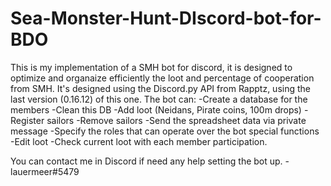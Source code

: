 # Sea-Monster-Hunt-DIscord-bot-for-BDO
This is my implementation of a SMH bot for discord, it is designed to optimize and organaize efficiently the loot and percentage of cooperation from SMH.
It's designed using the Discord.py API from Rapptz, using the last version (0.16.12) of this one.
The bot can:
  -Create a database for the members
  -Clean this DB
  -Add loot (Neidans, Pirate coins, 100m drops)
  -Register sailors
  -Remove sailors
  -Send the spreadsheet data via private message 
  -Specify the roles that can operate over the bot special functions
  -Edit loot
  -Check current loot with each member participation.

You can contact me in Discord if need any help setting the bot up.
     - lauermeer#5479

